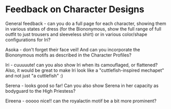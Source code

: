 # Feedback on Character Designs

General feedback - can you do a full page for each character, showing them in various states of dress (for the Biononymous, show the full range of full outfit to just trousers and sleeveless shirt) or in various color/shape configurations for Iri?

Asoka - don't forget their face veil! And can you incorporate the Biononymous motifs as described in the Character Profiles?

Iri - cuuuuute! can you also show Iri when its camouflaged, or flattened? Also, it would be great to make Iri look like a "cuttlefish-inspired mechapet" and not just "a cuttlefish" :)

Serena - looks good so far! Can you also show Serena in her capacity as bodyguard to the High Priestess?

Eireena - ooooo nice!! can the royalactin motif be a bit more prominent?